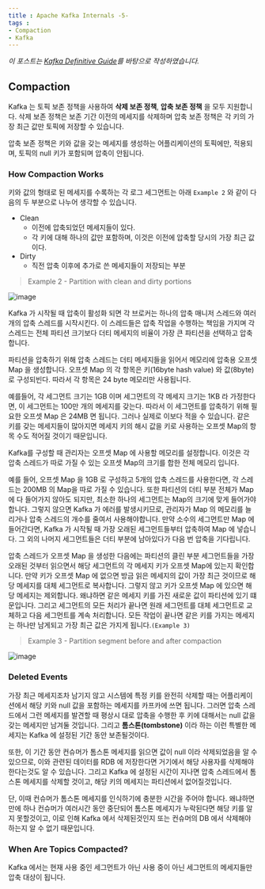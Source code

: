 ```yaml
---
title : Apache Kafka Internals -5-
tags :
- Compaction
- Kafka
---
```


*이 포스트는 [Kafka Definitive Guide](https://github.com/Avkash/mldl/blob/master/pages/docs/books/confluent-kafka-definitive-guide-complete.pdf)를 바탕으로 작성하였습니다.*

## Compaction

Kafka 는 토픽 보존 정책을 사용하여 **삭제 보존 정책**, **압축 보존 정책** 을 모두 지원합니다. 삭제 보존 정책은 보존 기간 이전의 메세지를 삭제하며 압축 보존 정책은 각 키의 가장 최근 값만 토픽에 저장할 수 있습니다.

압축 보존 정책은 키와 값을 갖는 메세지를 생성하는 어플리케이션의 토픽에만, 적용되며, 토픽의 null 키가 포함되며 압축이 안됩니다.

### How Compaction Works

키와 값의 형태로 된 메세지를 수록하는 각 로그 세그먼트는 아래 `Example 2` 와 같이 다음의 두 부분으로 나누어 생각할 수 있습니다.

* Clean
  * 이전에 압축되었던 메세지들이 있다.
  * 각 키에 대해 하나의 값만 포함하며, 이것은 이전에 압축할 당시의 가장 최근 값이다.
* Dirty
  * 직전 압축 이후에 추가로 쓴 메세지들이 저장되는 부분

> Example 2 - Partition with clean and dirty portions

![image](https://user-images.githubusercontent.com/44635266/70889678-8034a000-2026-11ea-994d-dbe779e9cd6a.png)

Kafka 가 시작될 때 압축이 활성화 되면 각 브로커는 하나의 압축 매니저 스레드와 여러 개의 압축 스레드를 시작시킨다. 이 스레드들은 압축 작업을 수행하는 책임을 가지며 각 스레드는 전체 파티션 크기보다 더티 메세지의 비율이 가장 큰 파티션을 선택하고 압축합니다.

파티션을 압축하기 위해 압축 스레드는 더티 메세지들을 읽어서 메모리에 압축용 오프셋 Map 을 생성합니다. 오프셋 Map 의 각 항목은 키(16byte hash value) 와 값(8byte) 로 구성되빈다. 따라서 각 항목은 24 byte 메모리만 사용됩니다.

예를들어, 각 세그먼트 크기는 1GB 이며 세그먼트의 각 메세지 크기는 1KB 라 가정한다면, 이 세그먼트는 100만 개의 메세지를 갖는다. 따라서 이 세그먼트를 압축하기 위해 필요한 오프셋 Map 은 24MB 면 됩니다. 그러나 실제로 이보다 적을 수 있습니다. 같은 키를 갖는 메세지들이 많아지면 메세지 키의 해시 값을 키로 사용하는 오프셋 Map의 항목 수도 적어질 것이기 때문입니다.

Kafka를 구성할 때 관리자는 오프셋 Map 에 사용할 메모리를 설정합니다. 이것은 각 압축 스레드가 따로 가질 수 있는 오프셋 Map의 크기를 합한 전체 메모리 입니다.

예를 들어, 오프셋 Map 을 1GB 로 구성하고 5개의 압축 스레드를 사용한다면, 각 스레드는 200MB 의 Map을 따로 가질 수 있습니다. 또한 파티션의 더티 부분 전체가 Map 에 다 들어가지 않아도 되지만, 최소한 하나의 세그먼트는 Map의 크기에 맞게 들어가야합니다. 그렇지 않으면 Kafka 가 에러를 발생시키므로, 관리자가 Map 의 메모리를 늘리거나 압축 스레드의 개수를 줄여서 사용해야합니다. 만약 소수의 세그먼트만 Map 에 들어간다면, Kafka 가 시작될 때 가장 오래된 세그먼트들부터 압축하여 Map 에 넣습니다. 그 외의 나머지 세그먼트들은 더티 부분에 남아있다가 다음 번 압축을 기다립니다.

압축 스레드가 오프셋 Map 을 생성한 다음에는 파티션의 클린 부분 세그먼트들을 가장 오래된 것부터 읽으면서 해당 세그먼트의 각 메세지 키가 오프셋 Map에 있는지 확인합니다. 만약 키가 오프셋 Map 에 없으면 방금 읽은 메세지의 값이 가장 최근 것이므로 해당 메세지를 대체 세그먼트로 복사합니다. 그렇지 않고 키가 오프셋 Map 에 있으면 해당 메세지는 제외합니다. 왜냐하면 같은 메세지 키를 가진 새로운 값이 파티션에 있기 떄문입니다. 그리고 세그먼트의 모든 처리가 끝나면 원래 세그먼트를 대체 세그먼트로 교체하고 다음 세그먼트를 계속 처리합니다. 모든 작업이 끝나면 같은 키를 가지는 메세지는 하나만 남게되고 가장 최근 값은 가지게 됩니다.`(Example 3)`

> Example 3 - Partition segment before and after compaction

![image](https://user-images.githubusercontent.com/44635266/70890491-89bf0780-2028-11ea-81cf-7c6eb093487f.png)

### Deleted Events

가장 최근 메세지조차 남기지 않고 시스템에 특정 키를 완전히 삭제할 때는 어플리케이션에서 해당 키와 null 값을 포함하는 메세지를 카프카에 쓰면 됩니다. 그러면 압축 스레드에서 그런 메세지를 발견할 때 평상시 대로 압축을 수행한 후 키에 대해서는 null 값을 갖는 메세지만 남겨둘 것입니다. 그리고 **톰스톤(tombstone)** 이라 하는 이런 특별한 메세지는 Kafka 에 설정된 기간 동안 보존될것이다.

또한, 이 기간 동안 컨슈머가 톰스톤 메세지를 읽으면 값이 null 이라 삭제되었음을 알 수 있으므로, 이와 관련된 데이터를 RDB 에 저장한다면 거기에서 해당 사용자를 삭제해야 한다는것도 알 수 있습니다. 그리고 Kafka 에 설정된 시간이 지나면 압축 스레드에서 톰스톤 메세지를 삭제할 것이고, 해당 키의 메세지는 파티션에서 없어질것입니다.

단, 이때 컨슈머가 톰스톤 메세지를 인식하기에 충분한 시간을 주어야 합니다. 왜냐하면 만에 하나 컨슈머가 여러시간 동안 중단되어 톰스톤 메세지가 누락된다면 해당 키를 알지 못할것이고, 이로 인해 Kafka 에서 삭제된것인지 또는 컨슈머의 DB 에서 삭제해야 하는지 알 수 없기 때문입니다.

### When Are Topics Compacted?

Kafka 에서는 현재 사용 중인 세그먼트가 아닌 사용 중이 아닌 세그먼트의 메세지들만 압축 대상이 됩니다.